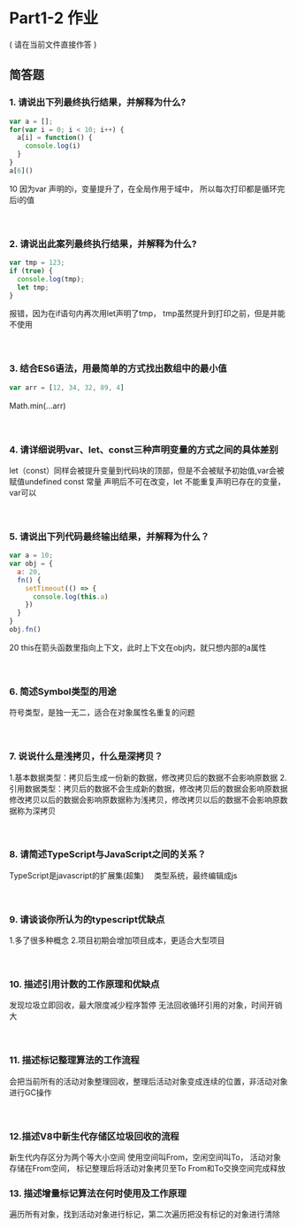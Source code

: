 # Part1-2 作业

( 请在当前文件直接作答 )

## 简答题

### 1. 请说出下列最终执行结果，并解释为什么?

```javascript
var a = [];
for(var i = 0; i < 10; i++) {
  a[i] = function() {
    console.log(i)
  }
}
a[6]()
```
10
因为var 声明的i，变量提升了，在全局作用于域中，
所以每次打印都是循环完后i的值
　

　

### 2. 请说出此案列最终执行结果，并解释为什么?

```javascript
var tmp = 123;
if (true) {
  console.log(tmp);
  let tmp;
}
```
报错，因为在if语句内再次用let声明了tmp，
tmp虽然提升到打印之前，但是并能不使用
　

　

### 3. 结合ES6语法，用最简单的方式找出数组中的最小值

```javascript
var arr = [12, 34, 32, 89, 4]
```
Math.min(...arr)
　

　

### 4. 请详细说明var、let、const三种声明变量的方式之间的具体差别
let（const）同样会被提升变量到代码块的顶部，但是不会被赋予初始值,var会被赋值undefined
const 常量 声明后不可在改变，let 不能重复声明已存在的变量，var可以
　

　

### 5. 请说出下列代码最终输出结果，并解释为什么？

```javascript
var a = 10;
var obj = {
  a: 20,
  fn() {
    setTimeout(() => {
      console.log(this.a)
    })
  }
}
obj.fn()
```
20
this在箭头函数里指向上下文，此时上下文在obj内，就只想内部的a属性
　

　

### 6. 简述Symbol类型的用途
符号类型，是独一无二，适合在对象属性名重复的问题
　

　

### 7. 说说什么是浅拷贝，什么是深拷贝？
1.基本数据类型：拷贝后生成一份新的数据，修改拷贝后的数据不会影响原数据
2.引用数据类型：拷贝后的数据不会生成新的数据，修改拷贝后的数据会影响原数据
修改拷贝以后的数据会影响原数据称为浅拷贝，修改拷贝以后的数据不会影响原数据称为深拷贝
　

　

### 8. 请简述TypeScript与JavaScript之间的关系？
TypeScript是javascript的扩展集(超集)
　类型系统，最终编辑成js

　

### 9. 请谈谈你所认为的typescript优缺点
1.多了很多种概念
2.项目初期会增加项目成本，更适合大型项目
　

　

### 10. 描述引用计数的工作原理和优缺点
发现垃圾立即回收，最大限度减少程序暂停
无法回收循环引用的对象，时间开销大
　

　

### 11. 描述标记整理算法的工作流程
会把当前所有的活动对象整理回收，整理后活动对象变成连续的位置，非活动对象进行GC操作
　

　

### 12.描述V8中新生代存储区垃圾回收的流程
新生代内存区分为两个等大小空间
使用空间叫From，空闲空间叫To，
活动对象存储在From空间，
标记整理后将活动对象拷贝至To
From和To交换空间完成释放

### 13. 描述增量标记算法在何时使用及工作原理
遍历所有对象，找到活动对象进行标记，第二次遍历把没有标记的对象进行清除
　

　